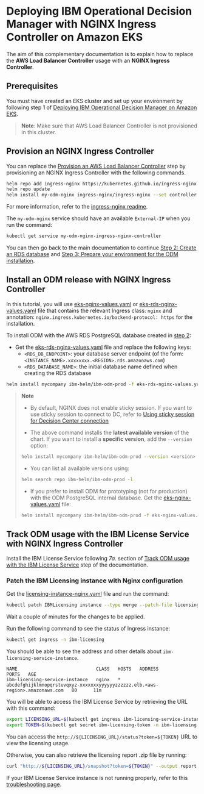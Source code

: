 # Deploying IBM Operational Decision Manager with NGINX Ingress Controller on Amazon EKS

The aim of this complementary documentation is to explain how to replace the **AWS Load Balancer Controller** usage with an **NGINX Ingress Controller**.

## Prerequisites

You must have created an EKS cluster and set up your environment by following step 1 of [Deploying IBM Operational Decision Manager on Amazon EKS](README.md#1-prepare-your-environment-20-min).

> **Note**:
> Make sure that AWS Load Balancer Controller is not provisioned in this cluster.


## Provision an NGINX Ingress Controller

You can replace the [Provision an AWS Load Balancer Controller](README.md#d-provision-an-aws-load-balancer-controller) step by provisioning an NGINX Ingress Controller with the following commands.

```bash
helm repo add ingress-nginx https://kubernetes.github.io/ingress-nginx
helm repo update
helm install my-odm-nginx ingress-nginx/ingress-nginx --set controller.service.annotations."service\.beta\.kubernetes\.io/aws-load-balancer-type"=nlb
```

For more information, refer to the [ingress-nginx readme](https://github.com/kubernetes/ingress-nginx/tree/main/charts/ingress-nginx#install-chart).

The `my-odm-nginx` service should have an available `External-IP` when you run the command:

```bash
kubectl get service my-odm-nginx-ingress-nginx-controller
```

You can then go back to the main documentation to continue [Step 2: Create an RDS database](README.md#2-create-an-rds-database-10-min) and [Step 3: Prepare your environment for the ODM installation](README.md#3-prepare-your-environment-for-the-odm-installation-5-min).

## Install an ODM release with NGINX Ingress Controller

In this tutorial, you will use [eks-nginx-values.yaml](./eks-nginx-values.yaml) or [eks-rds-nginx-values.yaml](./eks-rds-nginx-values.yaml) file that contains the relevant Ingress class: `nginx` and annotation: `nginx.ingress.kubernetes.io/backend-protocol: https` for the installation.

To install ODM with the AWS RDS PostgreSQL database created in [step 2](README.md#2-create-an-rds-database-10-min):

- Get the [eks-rds-nginx-values.yaml](./eks-rds-nginx-values.yaml) file and replace the following keys:
  - `<RDS_DB_ENDPOINT>`: your database server endpoint (of the form: `<INSTANCE_NAME>.xxxxxxxx.<REGION>.rds.amazonaws.com`)
  - `<RDS_DATABASE_NAME>`: the initial database name defined when creating the RDS database

```bash
helm install mycompany ibm-helm/ibm-odm-prod -f eks-rds-nginx-values.yaml
```

> **Note**
> - By default, NGINX does not enable sticky session. If you want to use sticky session to connect to DC, refer to [Using sticky session for Decision Center connection](../../contrib/sticky-session/README.md)
> 
> - The above command installs the **latest available version** of the chart. If you want to install a **specific version**, add the `--version` option:
>
> ```bash
> helm install mycompany ibm-helm/ibm-odm-prod --version <version> -f eks-rds-nginx-values.yaml
> ```
>
> - You can list all available versions using:
>
> ```bash
> helm search repo ibm-helm/ibm-odm-prod -l
> ```
>
> - If you prefer to install ODM for prototyping (not for production) with the ODM PostgreSQL internal database. Get the [eks-nginx-values.yaml](./eks-nginx-values.yaml) file:
>
> ```bash
> helm install mycompany ibm-helm/ibm-odm-prod -f eks-nginx-values.yaml
> ```

## Track ODM usage with the IBM License Service with NGINX Ingress Controller

Install the IBM License Service following *7a.* section of [Track ODM usage with the IBM License Service](README.md#7-track-odm-usage-with-the-ibm-license-service) step of the documentation.

### Patch the IBM Licensing instance with Nginx configuration

Get the [licensing-instance-nginx.yaml](./licensing-instance-nginx.yaml) file and run the command:

```bash
kubectl patch IBMLicensing instance --type merge --patch-file licensing-instance-nginx.yaml -n ibm-licensing
```

Wait a couple of minutes for the changes to be applied. 

Run the following command to see the status of Ingress instance:

```bash
kubectl get ingress -n ibm-licensing                         
```

You should be able to see the address and other details about `ibm-licensing-service-instance`.
```
NAME                             CLASS   HOSTS   ADDRESS                                                                         PORTS   AGE
ibm-licensing-service-instance   nginx   *       abcdefghijklmnopqrstuvqxyz-xxxxxxxyyyyyyzzzzzz.elb.<aws-region>.amazonaws.com   80      11m
```

You will be able to access the IBM License Service by retrieving the URL with this command:

```bash
export LICENSING_URL=$(kubectl get ingress ibm-licensing-service-instance -n ibm-licensing -o jsonpath='{.status.loadBalancer.ingress[0].hostname}')/ibm-licensing-service-instance
export TOKEN=$(kubectl get secret ibm-licensing-token -n ibm-licensing -o jsonpath='{.data.token}' |base64 -d)
```

You can access the `http://${LICENSING_URL}/status?token=${TOKEN}` URL to view the licensing usage. 

Otherwise, you can also retrieve the licensing report .zip file by running:

```bash
curl "http://${LICENSING_URL}/snapshot?token=${TOKEN}" --output report.zip
```

If your IBM License Service instance is not running properly, refer to this [troubleshooting page](https://www.ibm.com/docs/en/cloud-paks/foundational-services/4.12.0?topic=service-troubleshooting-license).
